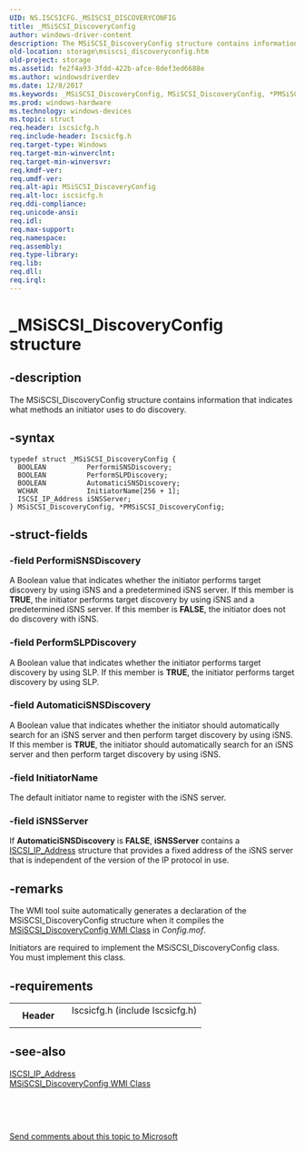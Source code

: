 ```yaml
---
UID: NS.ISCSICFG._MSISCSI_DISCOVERYCONFIG
title: _MSiSCSI_DiscoveryConfig
author: windows-driver-content
description: The MSiSCSI_DiscoveryConfig structure contains information that indicates what methods an initiator uses to do discovery.
old-location: storage\msiscsi_discoveryconfig.htm
old-project: storage
ms.assetid: fe2f4a93-3fdd-422b-afce-8def3ed6688e
ms.author: windowsdriverdev
ms.date: 12/8/2017
ms.keywords: _MSiSCSI_DiscoveryConfig, MSiSCSI_DiscoveryConfig, *PMSiSCSI_DiscoveryConfig
ms.prod: windows-hardware
ms.technology: windows-devices
ms.topic: struct
req.header: iscsicfg.h
req.include-header: Iscsicfg.h
req.target-type: Windows
req.target-min-winverclnt: 
req.target-min-winversvr: 
req.kmdf-ver: 
req.umdf-ver: 
req.alt-api: MSiSCSI_DiscoveryConfig
req.alt-loc: iscsicfg.h
req.ddi-compliance: 
req.unicode-ansi: 
req.idl: 
req.max-support: 
req.namespace: 
req.assembly: 
req.type-library: 
req.lib: 
req.dll: 
req.irql: 
---
```


# _MSiSCSI_DiscoveryConfig structure



## -description
The MSiSCSI_DiscoveryConfig structure contains information that indicates what methods an initiator uses to do discovery.



## -syntax

````
typedef struct _MSiSCSI_DiscoveryConfig {
  BOOLEAN          PerformiSNSDiscovery;
  BOOLEAN          PerformSLPDiscovery;
  BOOLEAN          AutomaticiSNSDiscovery;
  WCHAR            InitiatorName[256 + 1];
  ISCSI_IP_Address iSNSServer;
} MSiSCSI_DiscoveryConfig, *PMSiSCSI_DiscoveryConfig;
````


## -struct-fields

### -field PerformiSNSDiscovery

A Boolean value that indicates whether the initiator performs target discovery by using iSNS and a predetermined iSNS server. If this member is <b>TRUE</b>, the initiator performs target discovery by using iSNS and a predetermined iSNS server. If this member is <b>FALSE</b>, the initiator does not do discovery with iSNS.


### -field PerformSLPDiscovery

A Boolean value that indicates whether the initiator performs target discovery by using SLP. If this member is <b>TRUE</b>, the initiator performs target discovery by using SLP. 


### -field AutomaticiSNSDiscovery

A Boolean value that indicates whether the initiator should automatically search for an iSNS server and then perform target discovery by using iSNS. If this member is <b>TRUE</b>, the initiator should automatically search for an iSNS server and then perform target discovery by using iSNS.


### -field InitiatorName

The default initiator name to register with the iSNS server. 


### -field iSNSServer

If <b>AutomaticiSNSDiscovery</b> is <b>FALSE</b>, <b>iSNSServer</b> contains a <a href="storage.iscsi_ip_address">ISCSI_IP_Address</a> structure that provides a fixed address of the iSNS server that is independent of the version of the IP protocol in use. 


## -remarks
The WMI tool suite automatically generates a declaration of the MSiSCSI_DiscoveryConfig structure when it compiles the <a href="storage.msiscsi_discoveryconfig_wmi_class">MSiSCSI_DiscoveryConfig WMI Class</a> in <i>Config.mof</i>. 

Initiators are required to implement the MSiSCSI_DiscoveryConfig class. You must implement this class.


## -requirements
<table>
<tr>
<th width="30%">
Header

</th>
<td width="70%">
<dl>
<dt>Iscsicfg.h (include Iscsicfg.h)</dt>
</dl>
</td>
</tr>
</table>

## -see-also
<dl>
<dt>
<a href="storage.iscsi_ip_address">ISCSI_IP_Address</a>
</dt>
<dt>
<a href="storage.msiscsi_discoveryconfig_wmi_class">MSiSCSI_DiscoveryConfig WMI Class</a>
</dt>
</dl>
 

 

<a href="mailto:wsddocfb@microsoft.com?subject=Documentation%20feedback [storage\storage]:%20MSiSCSI_DiscoveryConfig structure%20 RELEASE:%20(12/8/2017)&amp;body=%0A%0APRIVACY STATEMENT%0A%0AWe use your feedback to improve the documentation. We don't use your email address for any other purpose, and we'll remove your email address from our system after the issue that you're reporting is fixed. While we're working to fix this issue, we might send you an email message to ask for more info. Later, we might also send you an email message to let you know that we've addressed your feedback.%0A%0AFor more info about Microsoft's privacy policy, see http://privacy.microsoft.com/en-us/default.aspx." title="Send comments about this topic to Microsoft">Send comments about this topic to Microsoft</a>

